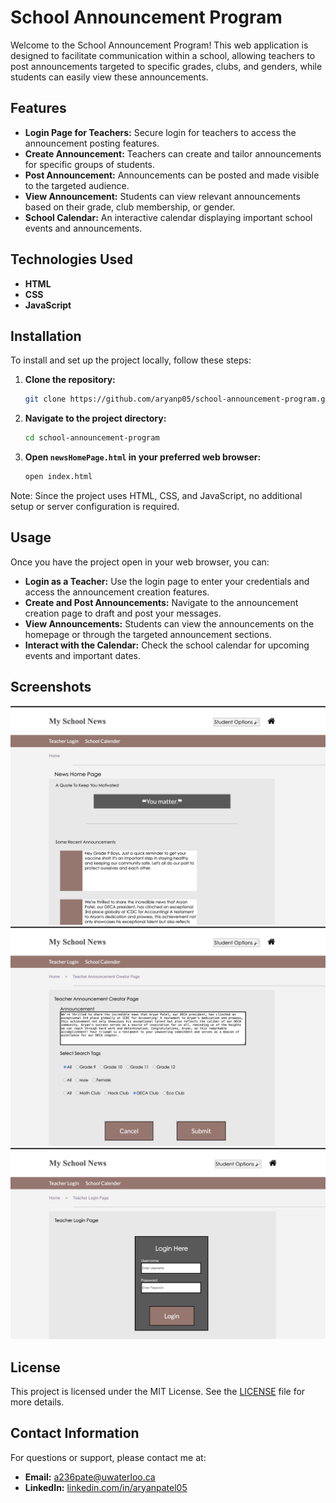 # School Announcement Program

Welcome to the School Announcement Program! This web application is designed to facilitate communication within a school, allowing teachers to post announcements targeted to specific grades, clubs, and genders, while students can easily view these announcements.

## Features

- **Login Page for Teachers:** Secure login for teachers to access the announcement posting features.
- **Create Announcement:** Teachers can create and tailor announcements for specific groups of students.
- **Post Announcement:** Announcements can be posted and made visible to the targeted audience.
- **View Announcement:** Students can view relevant announcements based on their grade, club membership, or gender.
- **School Calendar:** An interactive calendar displaying important school events and announcements.

## Technologies Used

- **HTML**
- **CSS**
- **JavaScript**

## Installation

To install and set up the project locally, follow these steps:

1. **Clone the repository:**
   ```bash
   git clone https://github.com/aryanp05/school-announcement-program.git
   ```
2. **Navigate to the project directory:**
   ```bash
   cd school-announcement-program
   ```
3. **Open `newsHomePage.html` in your preferred web browser:**
   ```bash
   open index.html
   ```

Note: Since the project uses HTML, CSS, and JavaScript, no additional setup or server configuration is required.

## Usage

Once you have the project open in your web browser, you can:

- **Login as a Teacher:** Use the login page to enter your credentials and access the announcement creation features.
- **Create and Post Announcements:** Navigate to the announcement creation page to draft and post your messages.
- **View Announcements:** Students can view the announcements on the homepage or through the targeted announcement sections.
- **Interact with the Calendar:** Check the school calendar for upcoming events and important dates.

## Screenshots


   ![Login Page](login-page.png)
   ![Create Announcement](create-announcement.png)
   ![View Announcements](view-announcements.png)


## License

This project is licensed under the MIT License. See the [LICENSE](LICENSE) file for more details.

## Contact Information

For questions or support, please contact me at:

- **Email:** [a236pate@uwaterloo.ca](mailto:a236pate@uwaterloo.ca)
- **LinkedIn:** [linkedin.com/in/aryanpatel05](https://linkedin.com/in/aryanpatel05)

